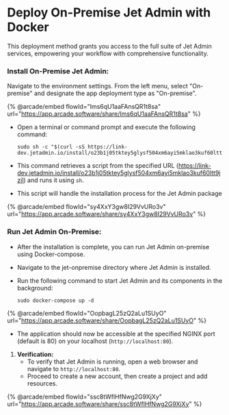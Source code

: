 # Deploy On-Premise Jet Admin with Docker

This deployment method grants you access to the full suite of Jet Admin services, empowering your workflow with comprehensive functionality.

### **Install On-Premise Jet Admin:**

Navigate to the environment settings. From the left menu, select "On-premise" and designate the app deployment type as "On-premise".

{% @arcade/embed flowId="Ims6qU1aaFAnsQR1t8sa" url="https://app.arcade.software/share/Ims6qU1aaFAnsQR1t8sa" %}

*   Open a terminal or command prompt and execute the following command:

    ```less
    sudo sh -c "$(curl -sS https://link-dev.jetadmin.io/install/o23b1j05tktey5glysf504xm6ayi5mklao3kuf60ltt9jzjl)"
    ```
* This command retrieves a script from the specified URL (https://link-dev.jetadmin.io/install/o23b1j05tktey5glysf504xm6ayi5mklao3kuf60ltt9jzjl) and runs it using `sh`.&#x20;
* This script will handle the installation process for the Jet Admin package

{% @arcade/embed flowId="sy4XxY3gw8I29VvURo3v" url="https://app.arcade.software/share/sy4XxY3gw8I29VvURo3v" %}

### **Run Jet Admin On-Premise:**

* After the installation is complete, you can run Jet Admin on-premise using Docker-compose.
* Navigate to the jet-onpremise directory where Jet Admin is installed.
*   Run the following command to start Jet Admin and its components in the background:

    ```
    sudo docker-compose up -d
    ```

{% @arcade/embed flowId="OopbagL25zQ2aLu1SUyO" url="https://app.arcade.software/share/OopbagL25zQ2aLu1SUyO" %}

* The application should now be accessible at the specified NGINX port (default is 80) on your localhost (`http://localhost:80`).

1. **Verification:**
   * To verify that Jet Admin is running, open a web browser and navigate to `http://localhost:80`.
   * Proceed to create a new account, then create a project and add resources.

{% @arcade/embed flowId="ssc8tWflHfNwg2G9XjXy" url="https://app.arcade.software/share/ssc8tWflHfNwg2G9XjXy" %}
